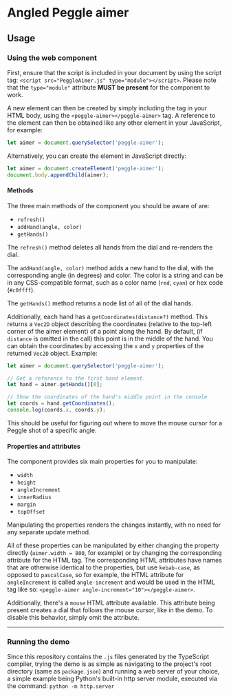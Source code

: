# Angled Peggle aimer

## Usage

### Using the web component

First, ensure that the script is included in your document by using the script
tag: `<script src="PeggleAimer.js" type="module"></script>`. Please note that
the `type="module"` attribute **MUST be present** for the component to work.

A new element can then be created by simply including the tag in your HTML body,
using the `<peggle-aimer></peggle-aimer>` tag. A reference to the element can
then be obtained like any other element in your JavaScript, for example:

```javascript
let aimer = document.querySelector('peggle-aimer');
```

Alternatively, you can create the element in JavaScript directly:

```javascript
let aimer = document.createElement('peggle-aimer');
document.body.appendChild(aimer);
```

#### Methods

The three main methods of the component you should be aware of are:

-   `refresh()`
-   `addHand(angle, color)`
-   `getHands()`

The `refresh()` method deletes all hands from the dial and re-renders the dial.

The `addHand(angle, color)` method adds a new hand to the dial, with the
corresponding angle (in degrees) and color. The color is a string and can be in
any CSS-compatible format, such as a color name (`red`, `cyan`) or hex code
(`#c0ffff`).

The `getHands()` method returns a node list of all of the dial hands.

Additionally, each hand has a `getCoordinates(distance?)` method. This returns a
`Vec2D` object describing the coordinates (relative to the top-left corner of
the aimer element) of a point along the hand. By default, (if `distance` is
omitted in the call) this point is in the middle of the hand. You can obtain the
coordinates by accessing the `x` and `y` properties of the returned `Vec2D`
object. Example:

```javascript
let aimer = document.querySelector('peggle-aimer');

// Get a reference to the first hand element.
let hand = aimer.getHands()[0];

// Show the coordinates of the hand's middle point in the console
let coords = hand.getCoordinates();
console.log(coords.x, coords.y);
```

This should be useful for figuring out where to move the mouse cursor
for a Peggle shot of a specific angle.

#### Properties and attributes

The component provides six main properties for you to manipulate:

-   `width`
-   `height`
-   `angleIncrement`
-   `innerRadius`
-   `margin`
-   `topOffset`

Manipulating the properties renders the changes instantly, with no need for any
separate update method.

All of these properties can be manipulated by either changing the property
directly (`aimer.width = 800`, for example) or by changing the corresponding
attribute for the HTML tag. The corresponding HTML attributes have names that
are otherwise identical to the properties, but use `kebab-case`, as opposed to
`pascalCase`, so for example, the HTML attribute for `angleIncrement` is called
`angle-increment` and would be used in the HTML tag like so:
`<peggle-aimer angle-increment="10"></peggle-aimer>`.

Additionally, there's a `mouse` HTML attribute available. This attribute being
present creates a dial that follows the mouse cursor, like in the demo. To
disable this behavior, simply omit the attribute.

---

### Running the demo

Since this repository contains the `.js` files generated by the TypeScript
compiler, trying the demo is as simple as navigating to the project's root
directory (same as `package.json`) and running a web server of your choice, a
simple example being Python's built-in http server module, executed via the
command: `python -m http.server`
